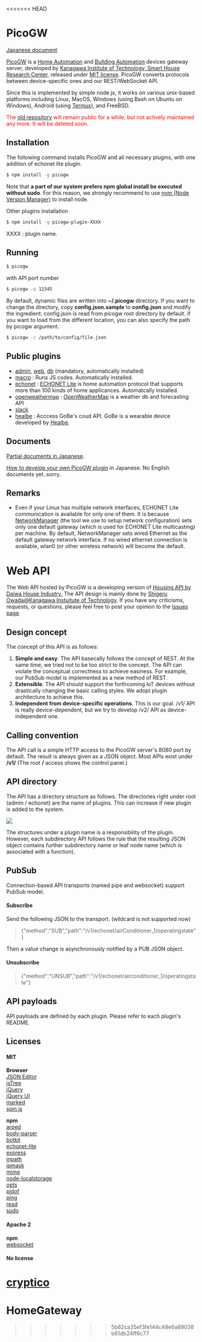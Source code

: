 <<<<<<< HEAD
# PicoGW

[Japanese document](https://toyhack.club/picogw-jp/)

[PicoGW](https://github.com/KAIT-HEMS/node-picogw) is a [Home Automation](https://en.wikipedia.org/wiki/Home_automation) and [Building Automation](https://en.wikipedia.org/wiki/Building_automation) devices gateway server, developed by [Kanagawa Institute of Technology, Smart House Research Center](http://sh-center.org/en/), released under [MIT license](https://opensource.org/licenses/mit-license.php).
PicoGW converts protocols between device-specific ones and our REST/WebSocket API.

Since this is implemented by simple node.js, it works on various unix-based platforms including Linux, MacOS, Windows (using Bash on Ubuntu on Windows), Android (using [Termux](https://play.google.com/store/apps/details?id=com.termux)), and FreeBSD.

<font color='red'>The [old repository](https://github.com/KAIT-HEMS/PicoGW) will remain public for a while, but not actively maintained any more. It will be deleted soon.</font>

## Installation

The following command installs PicoGW and all necessary plugins, with one addition of echonet lite plugin.

```bash
$ npm install -g picogw
```

Note that **a part of our system prefers npm global install be executed without sudo**. For this reason, we strongly recommend to use [nvm (Node Version Manager)](https://github.com/creationix/nvm) to install node.

Other plugins installation

```bash
$ npm install -g picogw-plugin-XXXX
```

XXXX : plugin name.

## Running

```bash
$ picogw
```

with API port number

```bash
$ picogw -p 12345 
```

By default, dynamic files are written into **~/.picogw** directory. If you want to change the directory, copy **config.json.sample** to **config.json** and modify the ingredient. config.json is read from picogw root directory by default. if you want to load from the different location, you can also specify the path by picogw argument.

```bash
$ picogw -c /path/to/config/file.json 
```

## Public plugins

+ [admin](https://www.npmjs.com/package/picogw-plugin-admin), [web](https://www.npmjs.com/package/picogw-plugin-web), [db](https://www.npmjs.com/package/picogw-plugin-db)  (mandatory, automatically installed)
+ [macro](https://www.npmjs.com/package/picogw-plugin-macro) : Runs JS codes. Automatically installed.
+ [echonet](https://www.npmjs.com/package/picogw-plugin-echonet) : [ECHONET Lite](http://echonet.jp/english/) is home automation protocol that supports more than 100 kinds of home applicances. Automatcally installed.
+ [openweathermap](https://www.npmjs.com/package/picogw-plugin-openweathermap) : [OpenWeatherMap](http://openweathermap.org/) is a weather db and forecasting API
+ [slack](https://www.npmjs.com/package/picogw-plugin-slack)
+ [healbe](https://www.npmjs.com/package/picogw-plugin-healbe) : Acccess GoBe's coud API. GoBe is a wearable device developed by [Healbe](https://healbe.com/us/).

## Documents

[Partial documents in Japanese](http://lifedesign.tech/picogw/).

[How to develop your own PicoGW plugin](PluginDevelopment.jp.md) in Japanese.
No English documents yet..sorry.

## Remarks

+ Even if your Linux has multiple network interfaces, ECHONET Lite communication is available for only one of them. It is because [NetworkManager](https://wiki.gnome.org/Projects/NetworkManager) (the tool we use to setup network configuration) sets only one default gateway (which is used for ECHONET Lite multicasting) per machine. By default, NetworkManager sets wired Ethernet as the default gateway network interface. If no wired ethernet connection is available, wlan0 (or other wireless network) will become the default.

# Web API

The Web API hosted by PicoGW is a developing version of [Housing API by Daiwa House Industry.](http://www.daiwahouse.co.jp/lab/HousingAPI/) The API design is mainly done by [Shigeru Owada@Kanagawa Instuitute of Technology](https://github.com/sowd). If you have any criticisms, requests, or questions, please feel free to post your opinion to the [Issues page](https://github.com/KAIT-HEMS/PicoGW/issues).

## Design concept

The concept of this API is as follows:

1. **Simple and easy**. The API basecally follows the concept of REST. At the same time, we tried not to be too strict to the concept. The API can violate the conceptual correctness to achieve easiness. For example, our PubSub model is implemented as a new method of REST.
2. **Extensible**. The API should support the forthcoming IoT devices without drastically changing the basic calling styles. We adopt plugin architecture to achieve this.
3. **Independent from device-specific operations**. This is our goal. /v1/ API is really device-dependent, but we try to develop /v2/ API as device-independent one.

## Calling convention

The API call is a simple HTTP access to the PicoGW server's 8080 port by default. The result is always given as a JSON object. Most APIs exist under **/v1/** (The root **/** access shows the control panel.)

## API directory

The API has a directory structure as follows. The directories right under root (admin / echonet) are the name of plugins. This can increase if new plugin is added to the system.

![](res/DirStructure.png)

The structures under a plugin name is a responsibility of the plugin. However, each subdirectory API follows the rule that the resulting JSON object contains further subdirectory name or leaf node name (which is associated with a function).


## PubSub

Connection-based API transports (named pipe and websocket) support PubSub model.

#### Subscribe
Send the following JSON to the transport. (wildcard is not supported now)

> {"method":"SUB","path":"/v1/echonet/airConditioner_1/operatingstate"}

Then a value change is asynchronously notified by a PUB JSON object.

#### Unsubscribe

> {"method":"UNSUB","path":"/v1/echonet/airconditioner_1/operatingstate"}

## API payloads

API payloads are defined by each plugin. Please refer to each plugin's README.

## Licenses

#### MIT

**Browser**  
[JSON Editor](https://github.com/jdorn/json-editor)  
[jsTree](https://www.jstree.com/)  
[jQuery](https://jquery.com/)  
[jQuery UI](https://jqueryui.com/)  
[marked](https://github.com/chjj/marked)  
[spin.js](http://spin.js.org/)  
  
**npm**  
[arped](https://www.npmjs.com/package/arped)  
[body-parser](https://www.npmjs.com/package/body-parser)  
[botkit](https://www.npmjs.com/package/botkit)  
[echonet-lite](https://www.npmjs.com/package/echonet-lite)  
[express](https://www.npmjs.com/package/express)  
[inpath](https://www.npmjs.com/package/inpath)  
[ipmask](https://www.npmjs.com/package/ipmask)  
[mime](https://www.npmjs.com/package/mime)  
[node-localstorage](https://www.npmjs.com/package/node-localstorage)  
[opts](https://www.npmjs.com/package/opts)  
[pidof](https://www.npmjs.com/package/pidof)  
[ping](https://www.npmjs.com/package/ping)  
[read](https://www.npmjs.com/package/read)  
[sudo](https://github.com/calmh/node-sudo)  

#### Apache 2

**npm**  
[websocket](https://www.npmjs.com/package/websocket)  

#### No license

[cryptico](https://www.npmjs.com/package/cryptico)  
=======
# HomeGateway
>>>>>>> 5b82ca35ef3fe144c48e6a89038b61db24ff6c77
